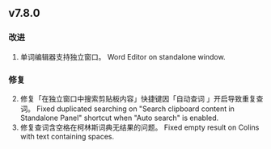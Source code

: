 ## v7.8.0

### 改进

1. 单词编辑器支持独立窗口。
   Word Editor on standalone window.

### 修复

2. 修复「在独立窗口中搜索剪贴板内容」快捷键因「自动查词 」开启导致重复查词。
   Fixed duplicated searching on "Search clipboard content in Standalone Panel" shortcut when "Auto search" is enabled.
3. 修复查词含空格在柯林斯词典无结果的问题。
   Fixed empty result on Colins with text containing spaces.
